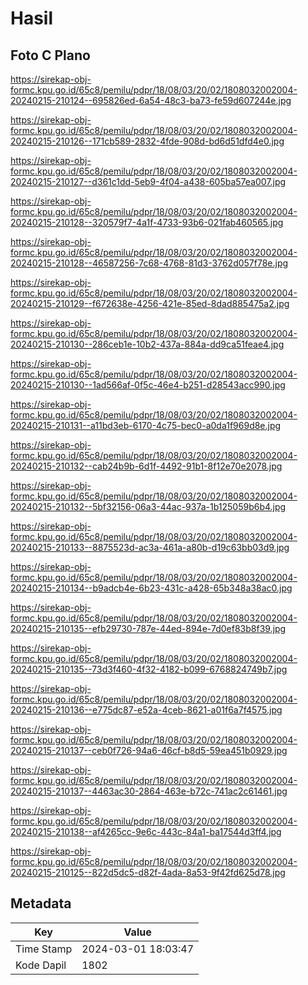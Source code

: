 # Hasil

## Foto C Plano

https://sirekap-obj-formc.kpu.go.id/65c8/pemilu/pdpr/18/08/03/20/02/1808032002004-20240215-210124--695826ed-6a54-48c3-ba73-fe59d607244e.jpg

https://sirekap-obj-formc.kpu.go.id/65c8/pemilu/pdpr/18/08/03/20/02/1808032002004-20240215-210126--171cb589-2832-4fde-908d-bd6d51dfd4e0.jpg

https://sirekap-obj-formc.kpu.go.id/65c8/pemilu/pdpr/18/08/03/20/02/1808032002004-20240215-210127--d361c1dd-5eb9-4f04-a438-605ba57ea007.jpg

https://sirekap-obj-formc.kpu.go.id/65c8/pemilu/pdpr/18/08/03/20/02/1808032002004-20240215-210128--320579f7-4a1f-4733-93b6-021fab460565.jpg

https://sirekap-obj-formc.kpu.go.id/65c8/pemilu/pdpr/18/08/03/20/02/1808032002004-20240215-210128--46587256-7c68-4768-81d3-3762d057f78e.jpg

https://sirekap-obj-formc.kpu.go.id/65c8/pemilu/pdpr/18/08/03/20/02/1808032002004-20240215-210129--f672638e-4256-421e-85ed-8dad885475a2.jpg

https://sirekap-obj-formc.kpu.go.id/65c8/pemilu/pdpr/18/08/03/20/02/1808032002004-20240215-210130--286ceb1e-10b2-437a-884a-dd9ca51feae4.jpg

https://sirekap-obj-formc.kpu.go.id/65c8/pemilu/pdpr/18/08/03/20/02/1808032002004-20240215-210130--1ad566af-0f5c-46e4-b251-d28543acc990.jpg

https://sirekap-obj-formc.kpu.go.id/65c8/pemilu/pdpr/18/08/03/20/02/1808032002004-20240215-210131--a11bd3eb-6170-4c75-bec0-a0da1f969d8e.jpg

https://sirekap-obj-formc.kpu.go.id/65c8/pemilu/pdpr/18/08/03/20/02/1808032002004-20240215-210132--cab24b9b-6d1f-4492-91b1-8f12e70e2078.jpg

https://sirekap-obj-formc.kpu.go.id/65c8/pemilu/pdpr/18/08/03/20/02/1808032002004-20240215-210132--5bf32156-06a3-44ac-937a-1b125059b6b4.jpg

https://sirekap-obj-formc.kpu.go.id/65c8/pemilu/pdpr/18/08/03/20/02/1808032002004-20240215-210133--8875523d-ac3a-461a-a80b-d19c63bb03d9.jpg

https://sirekap-obj-formc.kpu.go.id/65c8/pemilu/pdpr/18/08/03/20/02/1808032002004-20240215-210134--b9adcb4e-6b23-431c-a428-65b348a38ac0.jpg

https://sirekap-obj-formc.kpu.go.id/65c8/pemilu/pdpr/18/08/03/20/02/1808032002004-20240215-210135--efb29730-787e-44ed-894e-7d0ef83b8f39.jpg

https://sirekap-obj-formc.kpu.go.id/65c8/pemilu/pdpr/18/08/03/20/02/1808032002004-20240215-210135--73d3f460-4f32-4182-b099-6768824749b7.jpg

https://sirekap-obj-formc.kpu.go.id/65c8/pemilu/pdpr/18/08/03/20/02/1808032002004-20240215-210136--e775dc87-e52a-4ceb-8621-a01f6a7f4575.jpg

https://sirekap-obj-formc.kpu.go.id/65c8/pemilu/pdpr/18/08/03/20/02/1808032002004-20240215-210137--ceb0f726-94a6-46cf-b8d5-59ea451b0929.jpg

https://sirekap-obj-formc.kpu.go.id/65c8/pemilu/pdpr/18/08/03/20/02/1808032002004-20240215-210137--4463ac30-2864-463e-b72c-741ac2c61461.jpg

https://sirekap-obj-formc.kpu.go.id/65c8/pemilu/pdpr/18/08/03/20/02/1808032002004-20240215-210138--af4265cc-9e6c-443c-84a1-ba17544d3ff4.jpg

https://sirekap-obj-formc.kpu.go.id/65c8/pemilu/pdpr/18/08/03/20/02/1808032002004-20240215-210125--822d5dc5-d82f-4ada-8a53-9f42fd625d78.jpg


## Metadata

| Key        | Value               |
| ---------- | ------------------- |
| Time Stamp | 2024-03-01 18:03:47 |
| Kode Dapil | 1802                |



